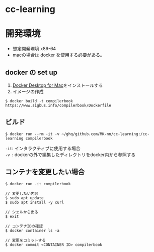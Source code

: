 # cc-learning

# 開発環境
- 想定開発環境 x86-64
- macの場合は docker を使用する必要がある。

## docker の set up
1. [Docker Desktop for Mac](https://docs.docker.com/desktop/install/mac-install/)をインストールする
2. イメージの作成
```
$ docker build -t compilerbook https://www.sigbus.info/compilerbook/Dockerfile
```

## ビルド
```
$ docker run --rm -it -v ~/ghq/github.com/MK-nn/cc-learning:/cc-learning compilerbook
```
`-it`: インタラクティブに使用する場合 <br/>
`-v `: dockerの外で編集したディレクトリをdocker内から参照する

## コンテナを変更したい場合
```
$ docker run -it compilerbook

// 変更したい内容
$ sudo apt update
$ sudo apt install -y curl

// シェルから出る
$ exit

// コンテナIDの確認
$ docker container ls -a

// 変更をコミットする
$ docker commit <CONTAINER ID> compilerbook
```
